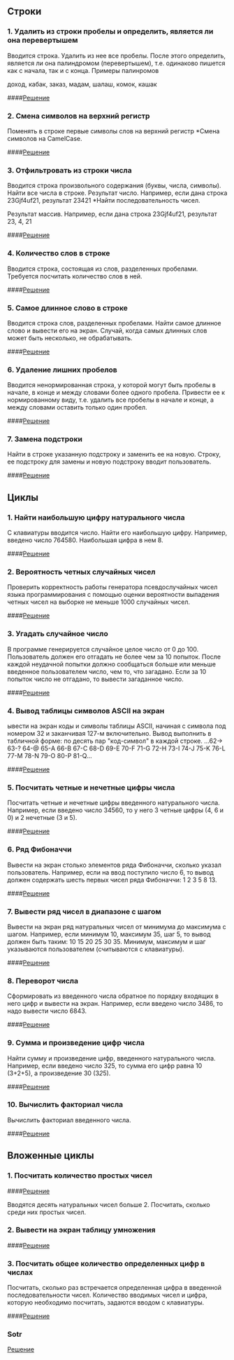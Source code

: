 ## Строки
### 1. Удалить из строки пробелы и определить, является ли она перевертышем
Вводится строка. Удалить из нее все пробелы. После этого определить, является ли она палиндромом (перевертышем), т.е. одинаково пишется как с начала, так и с конца.
Примеры палинромов

доход, кабак, заказ, мадам, шалаш, комок, кашак

####[Решение](http://jsfiddle.net/gh/get/library/pure/vlad-vs/jsPg/tree/master/homeWork/01_String_1_Polindrom/)

### 2. Смена символов на верхний регистр
Поменять в строке первые символы слов на верхний регистр
*Смена символов на CamelCase.

####[Решение](http://jsfiddle.net/gh/get/library/pure/vlad-vs/jsPg/tree/master/homeWork/01_String_2_CamelCase/)

### 3. Отфильтровать из строки числа
Вводится строка произвольного содержания (буквы, числа, символы). Найти все числа в строке. Результат число. Например, если дана строка 23Gjf4uf21, результат 23421
*Найти последовательность чисел.

Результат массив. Например, если дана строка 23Gjf4uf21, результат 23, 4, 21

####[Решение](http://jsfiddle.net/gh/get/library/pure/vlad-vs/jsPg/tree/master/homeWork/01_String_3_FiltrNumbers/)

### 4. Количество слов в строке
Вводится строка, состоящая из слов, разделенных пробелами. Требуется посчитать количество слов в ней.

####[Решение](http://jsfiddle.net/gh/get/library/pure/vlad-vs/jsPg/tree/master/homeWork/01_String_4_CountWords/)

### 5. Самое длинное слово в строке
Вводится строка слов, разделенных пробелами. Найти самое длинное слово и вывести его на экран. Случай, когда самых длинных слов может быть несколько, не обрабатывать.

####[Решение](http://jsfiddle.net/gh/get/library/pure/vlad-vs/jsPg/tree/master/homeWork/01_String_5_BiggestWord/)

### 6. Удаление лишних пробелов 
Вводится ненормированная строка, у которой могут быть пробелы в начале, в конце и между словами более одного пробела. Привести ее к нормированному виду, т.е. удалить все пробелы в начале и конце, а между словами оставить только один пробел.

####[Решение](http://jsfiddle.net/gh/get/library/pure/vlad-vs/jsPg/tree/master/homeWork/01_String_6_RemoveSpaces/)

### 7. Замена подстроки
Найти в строке указанную подстроку и заменить ее на новую. Строку, ее подстроку для замены и новую подстроку вводит пользователь.

####[Решение](http://jsfiddle.net/gh/get/library/pure/vlad-vs/jsPg/tree/master/homeWork/01_String_7_WordReplacement/)

## Циклы
### 1. Найти наибольшую цифру натурального числа
С клавиатуры вводится число. Найти его наибольшую цифру. Например, введено число 764580. Наибольшая цифра в нем 8.

####[Решение](http://jsfiddle.net/gh/get/library/pure/vlad-vs/jsPg/tree/master/homeWork/02_Cycles_1_MaxNumber/)

### 2. Вероятность четных случайных чисел
Проверить корректность работы генератора псевдослучайных чисел языка программирования с помощью оценки вероятности выпадения четных чисел на выборке не меньше 1000 случайных чисел.

####[Решение](http://jsfiddle.net/gh/get/library/pure/vlad-vs/jsPg/tree/master/homeWork/02_Cycles_2_ProbabiliyOfAppearanceEvenNumbers/)

### 3. Угадать случайное число
В программе генерируется случайное целое число от 0 до 100. Пользователь должен его отгадать не более чем за 10 попыток. После каждой неудачной попытки должно сообщаться больше или меньше введенное пользователем число, чем то, что загадано. Если за 10 попыток число не отгадано, то вывести загаданное число.

####[Решение](http://jsfiddle.net/gh/get/library/pure/vlad-vs/jsPg/tree/master/homeWork/02_Cycles_3_GuessNumber/)

### 4. Вывод таблицы символов ASCII на экран
ывести на экран коды и символы таблицы ASCII, начиная с символа под номером 32 и заканчивая 127-м включительно. Вывод выполнить в табличной форме: по десять пар "код-символ" в каждой строке.
...62-> 63-? 64-@ 65-A 66-B 67-C 68-D 69-E 70-F 71-G 
72-H 73-I 74-J 75-K 76-L 77-M 78-N 79-O 80-P 81-Q...

####[Решение](http://jsfiddle.net/gh/get/library/pure/vlad-vs/jsPg/tree/master/homeWork/02_Cycles_4_TableASCII/)

### 5. Посчитать четные и нечетные цифры числа
Посчитать четные и нечетные цифры введенного натурального числа. Например, если введено число 34560, то у него 3 четные цифры (4, 6 и 0) и 2 нечетные (3 и 5).

####[Решение](http://jsfiddle.net/gh/get/library/pure/vlad-vs/jsPg/tree/master/homeWork/02_Cycles_5_EvenAndNotEavenNumbers/)

### 6. Ряд Фибоначчи
Вывести на экран столько элементов ряда Фибоначчи, сколько указал пользователь. Например, если на ввод поступило число 6, то вывод должен содержать шесть первых чисел ряда Фибоначчи: 1 2 3 5 8 13.

####[Решение](http://jsfiddle.net/gh/get/library/pure/vlad-vs/jsPg/tree/master/homeWork/02_Cycles_6_Fibonachi/)

### 7. Вывести ряд чисел в диапазоне с шагом
Вывести на экран ряд натуральных чисел от минимума до максимума с шагом. Например, если минимум 10, максимум 35, шаг 5, то вывод должен быть таким: 10 15 20 25 30 35. Минимум, максимум и шаг указываются пользователем (считываются с клавиатуры).

####[Решение](http://jsfiddle.net/gh/get/library/pure/vlad-vs/jsPg/tree/master/homeWork/02_Cycles_7_NumbersByStep/)

### 8. Переворот числа
Сформировать из введенного числа обратное по порядку входящих в него цифр и вывести на экран. Например, если введено число 3486, то надо вывести число 6843.

####[Решение](http://jsfiddle.net/gh/get/library/pure/vlad-vs/jsPg/tree/master/homeWork/02_Cycles_8_ReverseNumbers/)

### 9. Сумма и произведение цифр числа
Найти сумму и произведение цифр, введенного натурального числа. Например, если введено число 325, то сумма его цифр равна 10 (3+2+5), а произведение 30 (3*2*5).

####[Решение](http://jsfiddle.net/gh/get/library/pure/vlad-vs/jsPg/tree/master/homeWork/02_Cycles_9_SamAndMultiplication/)

### 10. Вычислить факториал числа
Вычислить факториал введенного числа.

####[Решение](http://jsfiddle.net/gh/get/library/pure/vlad-vs/jsPg/tree/master/homeWork/02_Cycles_10_Factorial/)

## Вложенные циклы
### 1. Посчитать количество простых чисел

####[Решение](http://jsfiddle.net/gh/get/library/pure/vlad-vs/jsPg/tree/master/homeWork/03_NestedLoops_1CountSimpleNumbers/)

Вводятся десять натуральных чисел больше 2. Посчитать, сколько среди них простых чисел.
### 2. Вывести на экран таблицу умножения

####[Решение](http://jsfiddle.net/gh/get/library/pure/vlad-vs/jsPg/tree/master/homeWork/03_NestedLoops_2_MultiplicationTable/)

### 3. Посчитать общее количество определенных цифр в числах
Посчитать, сколько раз встречается определенная цифра в введенной последовательности чисел. Количество вводимых чисел и цифра, которую необходимо посчитать, задаются вводом с клавиатуры.

####[Решение](http://jsfiddle.net/gh/get/library/pure/vlad-vs/jsPg/tree/master/homeWork/03_NestedLoops_3_CountNumbers/)


### Sotr

[Решение]

[Решение]:http://jsfiddle.net/gh/get/library/pure/vlad-vs/jsPg/tree/master/homeWork/sortBuble/